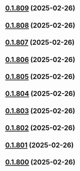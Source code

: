 ## [0.1.809](https://github.com/binary-braids/terraform-oracle/compare/v0.1.808...v0.1.809) (2025-02-26)



## [0.1.808](https://github.com/binary-braids/terraform-oracle/compare/v0.1.807...v0.1.808) (2025-02-26)



## [0.1.807](https://github.com/binary-braids/terraform-oracle/compare/v0.1.806...v0.1.807) (2025-02-26)



## [0.1.806](https://github.com/binary-braids/terraform-oracle/compare/v0.1.805...v0.1.806) (2025-02-26)



## [0.1.805](https://github.com/binary-braids/terraform-oracle/compare/v0.1.804...v0.1.805) (2025-02-26)



## [0.1.804](https://github.com/binary-braids/terraform-oracle/compare/v0.1.803...v0.1.804) (2025-02-26)



## [0.1.803](https://github.com/binary-braids/terraform-oracle/compare/v0.1.802...v0.1.803) (2025-02-26)



## [0.1.802](https://github.com/binary-braids/terraform-oracle/compare/v0.1.801...v0.1.802) (2025-02-26)



## [0.1.801](https://github.com/binary-braids/terraform-oracle/compare/v0.1.800...v0.1.801) (2025-02-26)



## [0.1.800](https://github.com/binary-braids/terraform-oracle/compare/v0.1.799...v0.1.800) (2025-02-26)



